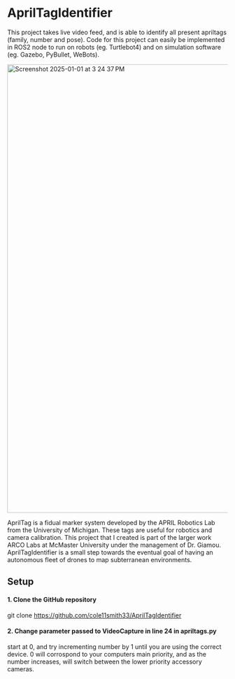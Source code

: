 # AprilTagIdentifier

  This project takes live video feed, and is able to identify all present apriltags (family, number and pose). Code for this project can easily be implemented in ROS2 node to run on robots (eg. Turtlebot4) and on simulation software (eg. Gazebo, PyBullet, WeBots).

<img width="1026" alt="Screenshot 2025-01-01 at 3 24 37 PM" src="https://github.com/user-attachments/assets/0448ce4a-dc78-4998-b430-74c5cd3fb662" />

  AprilTag is a fidual marker system developed by the APRIL Robotics Lab from the University of Michigan. These tags are useful for robotics and camera calibration. This project that I created is part of the larger work ARCO Labs at McMaster University under the management of Dr. Giamou. AprilTagIdentifier is a small step towards the eventual goal of having an autonomous fleet of drones to map subterranean environments. 

  ## Setup

#### 1. Clone the GitHub repository
  git clone https://github.com/cole11smith33/AprilTagIdentifier

#### 2. Change parameter passed to VideoCapture in line 24 in apriltags.py
  start at 0, and try incrementing number by 1 until you are using the correct device. 0 will corrospond to your computers main priority, and as the number increases, will switch between the lower priority accessory cameras.
